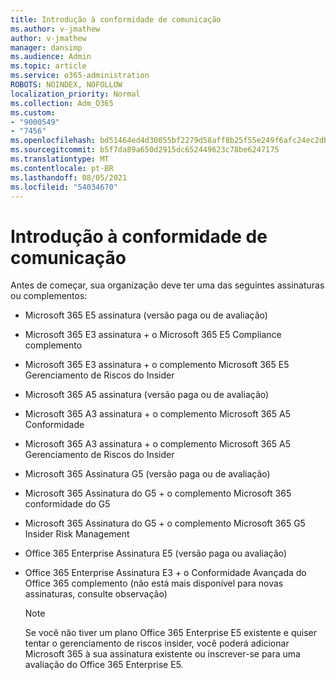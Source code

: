 ```yaml
---
title: Introdução à conformidade de comunicação
ms.author: v-jmathew
author: v-jmathew
manager: dansimp
ms.audience: Admin
ms.topic: article
ms.service: o365-administration
ROBOTS: NOINDEX, NOFOLLOW
localization_priority: Normal
ms.collection: Adm_O365
ms.custom:
- "9000549"
- "7456"
ms.openlocfilehash: bd51464ed4d30055bf2279d58aff8b25f55e249f6afc24ec2db227a1e9bdfbad
ms.sourcegitcommit: b5f7da89a650d2915dc652449623c78be6247175
ms.translationtype: MT
ms.contentlocale: pt-BR
ms.lasthandoff: 08/05/2021
ms.locfileid: "54034670"
---
```

# <a name="get-started-with-communication-compliance"></a>Introdução à conformidade de comunicação

Antes de começar, sua organização deve ter uma das seguintes assinaturas ou complementos:

* Microsoft 365 E5 assinatura (versão paga ou de avaliação)
* Microsoft 365 E3 assinatura + o Microsoft 365 E5 Compliance complemento
* Microsoft 365 E3 assinatura + o complemento Microsoft 365 E5 Gerenciamento de Riscos do Insider
* Microsoft 365 A5 assinatura (versão paga ou de avaliação)
* Microsoft 365 A3 assinatura + o complemento Microsoft 365 A5 Conformidade
* Microsoft 365 A3 assinatura + o complemento Microsoft 365 A5 Gerenciamento de Riscos do Insider
* Microsoft 365 Assinatura G5 (versão paga ou de avaliação)
* Microsoft 365 Assinatura do G5 + o complemento Microsoft 365 conformidade do G5
* Microsoft 365 Assinatura do G5 + o complemento Microsoft 365 G5 Insider Risk Management
* Office 365 Enterprise Assinatura E5 (versão paga ou avaliação)
* Office 365 Enterprise Assinatura E3 + o Conformidade Avançada do Office 365 complemento (não está mais disponível para novas assinaturas, consulte observação)

    > [!NOTE]
    > Se você não tiver um plano Office 365 Enterprise E5 existente e quiser tentar o [](https://go.microsoft.com/fwlink/?linkid=2130508) gerenciamento de riscos insider, você poderá adicionar Microsoft 365 à sua assinatura existente ou inscrever-se para uma avaliação do Office 365 Enterprise E5.
